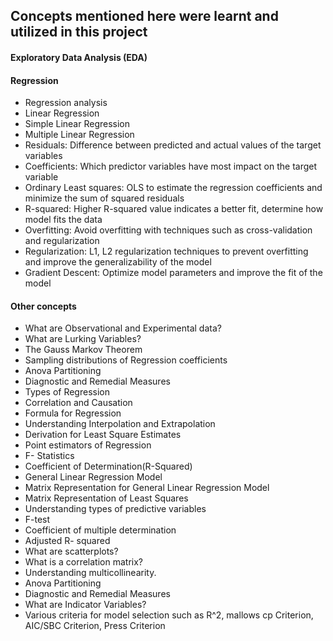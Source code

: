 ## Concepts mentioned here were learnt and utilized in this project

#### Exploratory Data Analysis (EDA)

#### Regression
- Regression analysis
- Linear Regression
- Simple Linear Regression
- Multiple Linear Regression
- Residuals: Difference between predicted and actual values of the target variables
- Coefficients: Which predictor variables have most impact on the target variable
- Ordinary Least squares: OLS to estimate the regression coefficients and minimize the sum of squared residuals
- R-squared: Higher R-squared value indicates a better fit, determine how model fits the data
- Overfitting: Avoid overfitting with techniques such as cross-validation and regularization
- Regularization: L1, L2 regularization techniques to prevent overfitting and improve the generalizability of the model
- Gradient Descent: Optimize model parameters and improve the fit of the model

#### Other concepts
- What are Observational and Experimental data?
- What are Lurking Variables?
- The Gauss Markov Theorem
- Sampling distributions of Regression coefficients
- Anova Partitioning
- Diagnostic and Remedial Measures
- Types of Regression
- Correlation and Causation
- Formula for Regression
- Understanding Interpolation and Extrapolation
- Derivation for Least Square Estimates
- Point estimators of Regression
- F- Statistics
- Coefficient of Determination(R-Squared)
- General Linear Regression Model
- Matrix Representation for General Linear Regression Model
- Matrix Representation of Least Squares
- Understanding types of predictive variables
- F-test
- Coefficient of multiple determination
- Adjusted R- squared
- What are scatterplots?
- What is a correlation matrix?
- Understanding multicollinearity.
- Anova Partitioning
- Diagnostic and Remedial Measures
- What are Indicator Variables?
- Various criteria for model selection such as R^2, mallows cp Criterion, AIC/SBC Criterion, Press Criterion